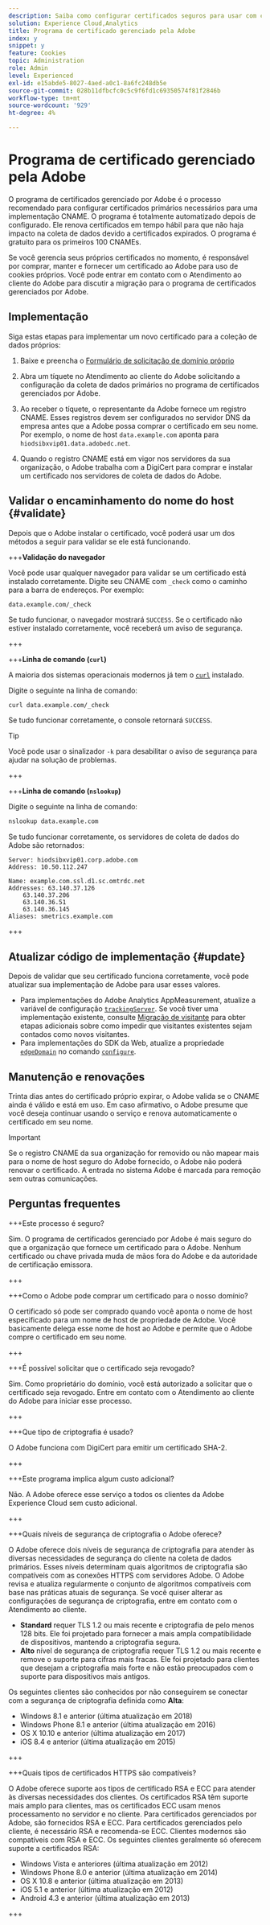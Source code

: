 ```yaml
---
description: Saiba como configurar certificados seguros para usar com cookies primários do Adobe Experience Cloud.
solution: Experience Cloud,Analytics
title: Programa de certificado gerenciado pela Adobe
index: y
snippet: y
feature: Cookies
topic: Administration
role: Admin
level: Experienced
exl-id: e15abde5-8027-4aed-a0c1-8a6fc248db5e
source-git-commit: 028b11dfbcfc0c5c9f6fd1c69350574f81f2846b
workflow-type: tm+mt
source-wordcount: '929'
ht-degree: 4%

---
```


# Programa de certificado gerenciado pela Adobe

O programa de certificados gerenciado por Adobe é o processo recomendado para configurar certificados primários necessários para uma implementação CNAME. O programa é totalmente automatizado depois de configurado. Ele renova certificados em tempo hábil para que não haja impacto na coleta de dados devido a certificados expirados. O programa é gratuito para os primeiros 100 CNAMEs.

Se você gerencia seus próprios certificados no momento, é responsável por comprar, manter e fornecer um certificado ao Adobe para uso de cookies próprios. Você pode entrar em contato com o Atendimento ao cliente do Adobe para discutir a migração para o programa de certificados gerenciados por Adobe.

## Implementação

Siga estas etapas para implementar um novo certificado para a coleção de dados próprios:

1. Baixe e preencha o [Formulário de solicitação de domínio próprio](cookies/assets/First_Party_Domain_Request_Form.xlsx)

1. Abra um tíquete no Atendimento ao cliente do Adobe solicitando a configuração da coleta de dados primários no programa de certificados gerenciados por Adobe.

1. Ao receber o tíquete, o representante da Adobe fornece um registro CNAME. Esses registros devem ser configurados no servidor DNS da empresa antes que a Adobe possa comprar o certificado em seu nome. Por exemplo, o nome de host `data.example.com` aponta para `hiodsibxvip01.data.adobedc.net`.

1. Quando o registro CNAME está em vigor nos servidores da sua organização, o Adobe trabalha com a DigiCert para comprar e instalar um certificado nos servidores de coleta de dados do Adobe.

## Validar o encaminhamento do nome do host {#validate}

Depois que o Adobe instalar o certificado, você poderá usar um dos métodos a seguir para validar se ele está funcionando.

+++**Validação do navegador**

Você pode usar qualquer navegador para validar se um certificado está instalado corretamente. Digite seu CNAME com `_check` como o caminho para a barra de endereços. Por exemplo:

`data.example.com/_check`

Se tudo funcionar, o navegador mostrará `SUCCESS`. Se o certificado não estiver instalado corretamente, você receberá um aviso de segurança.

+++

+++**Linha de comando (`curl`)**

A maioria dos sistemas operacionais modernos já tem o [`curl`](https://curl.se) instalado.

Digite o seguinte na linha de comando:

```sh
curl data.example.com/_check
```

Se tudo funcionar corretamente, o console retornará `SUCCESS`.

>[!TIP]
>
>Você pode usar o sinalizador `-k` para desabilitar o aviso de segurança para ajudar na solução de problemas.

+++

+++**Linha de comando (`nslookup`)**

Digite o seguinte na linha de comando:

```sh
nslookup data.example.com
```

Se tudo funcionar corretamente, os servidores de coleta de dados do Adobe são retornados:

```text
Server: hiodsibxvip01.corp.adobe.com
Address: 10.50.112.247

Name: example.com.ssl.d1.sc.omtrdc.net
Addresses: 63.140.37.126
    63.140.37.206
    63.140.36.51
    63.140.36.145
Aliases: smetrics.example.com
```

+++

## Atualizar código de implementação {#update}

Depois de validar que seu certificado funciona corretamente, você pode atualizar sua implementação de Adobe para usar esses valores.

* Para implementações do Adobe Analytics AppMeasurement, atualize a variável de configuração [`trackingServer`](https://experienceleague.adobe.com/en/docs/analytics/implementation/vars/config-vars/trackingserver). Se você tiver uma implementação existente, consulte [Migração de visitante](https://experienceleague.adobe.com/en/docs/analytics/technotes/visitor-migration) para obter etapas adicionais sobre como impedir que visitantes existentes sejam contados como novos visitantes.
* Para implementações do SDK da Web, atualize a propriedade [`edgeDomain`](https://experienceleague.adobe.com/en/docs/experience-platform/web-sdk/commands/configure/edgedomain) no comando [`configure`](https://experienceleague.adobe.com/en/docs/experience-platform/web-sdk/commands/configure/overview).

## Manutenção e renovações

Trinta dias antes do certificado próprio expirar, o Adobe valida se o CNAME ainda é válido e está em uso. Em caso afirmativo, o Adobe presume que você deseja continuar usando o serviço e renova automaticamente o certificado em seu nome.

>[!IMPORTANT]
>
>Se o registro CNAME da sua organização for removido ou não mapear mais para o nome de host seguro do Adobe fornecido, o Adobe não poderá renovar o certificado. A entrada no sistema Adobe é marcada para remoção sem outras comunicações.

## Perguntas frequentes

+++Este processo é seguro?

Sim. O programa de certificados gerenciado por Adobe é mais seguro do que a organização que fornece um certificado para o Adobe. Nenhum certificado ou chave privada muda de mãos fora do Adobe e da autoridade de certificação emissora.

+++

+++Como o Adobe pode comprar um certificado para o nosso domínio?

O certificado só pode ser comprado quando você aponta o nome de host especificado para um nome de host de propriedade de Adobe. Você basicamente delega esse nome de host ao Adobe e permite que o Adobe compre o certificado em seu nome.

+++

+++É possível solicitar que o certificado seja revogado?

Sim. Como proprietário do domínio, você está autorizado a solicitar que o certificado seja revogado. Entre em contato com o Atendimento ao cliente do Adobe para iniciar esse processo.

+++

+++Que tipo de criptografia é usado?

O Adobe funciona com DigiCert para emitir um certificado SHA-2.

+++

+++Este programa implica algum custo adicional?

Não. A Adobe oferece esse serviço a todos os clientes da Adobe Experience Cloud sem custo adicional.

+++

+++Quais níveis de segurança de criptografia o Adobe oferece?

O Adobe oferece dois níveis de segurança de criptografia para atender às diversas necessidades de segurança do cliente na coleta de dados primários. Esses níveis determinam quais algoritmos de criptografia são compatíveis com as conexões HTTPS com servidores Adobe. O Adobe revisa e atualiza regularmente o conjunto de algoritmos compatíveis com base nas práticas atuais de segurança. Se você quiser alterar as configurações de segurança de criptografia, entre em contato com o Atendimento ao cliente.

* **Standard** requer TLS 1.2 ou mais recente e criptografia de pelo menos 128 bits. Ele foi projetado para fornecer a mais ampla compatibilidade de dispositivos, mantendo a criptografia segura.
* **Alto** nível de segurança de criptografia requer TLS 1.2 ou mais recente e remove o suporte para cifras mais fracas. Ele foi projetado para clientes que desejam a criptografia mais forte e não estão preocupados com o suporte para dispositivos mais antigos.

Os seguintes clientes são conhecidos por não conseguirem se conectar com a segurança de criptografia definida como **Alta**:

* Windows 8.1 e anterior (última atualização em 2018)
* Windows Phone 8.1 e anterior (última atualização em 2016)
* OS X 10.10 e anterior (última atualização em 2017)
* iOS 8.4 e anterior (última atualização em 2015)

+++

+++Quais tipos de certificados HTTPS são compatíveis?

O Adobe oferece suporte aos tipos de certificado RSA e ECC para atender às diversas necessidades dos clientes. Os certificados RSA têm suporte mais amplo para clientes, mas os certificados ECC usam menos processamento no servidor e no cliente. Para certificados gerenciados por Adobe, são fornecidos RSA e ECC. Para certificados gerenciados pelo cliente, é necessário RSA e recomenda-se ECC. Clientes modernos são compatíveis com RSA e ECC. Os seguintes clientes geralmente só oferecem suporte a certificados RSA:

* Windows Vista e anteriores (última atualização em 2012)
* Windows Phone 8.0 e anterior (última atualização em 2014)
* OS X 10.8 e anterior (última atualização em 2013)
* iOS 5.1 e anterior (última atualização em 2012)
* Android 4.3 e anterior (última atualização em 2013)

+++
